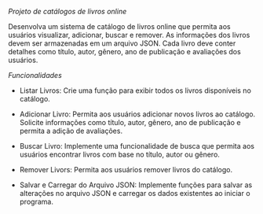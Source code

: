 *Projeto de catálogos de livros online*

Desenvolva um sistema de catálogo de livros online que permita
aos usuários visualizar, adicionar, buscar e remover. As
informações dos livros devem ser armazenadas em um arquivo
JSON. Cada livro deve conter detalhes como título, autor, gênero,
ano de publicação e avaliações dos usuários.

*Funcionalidades*
- Listar Livros: Crie uma função para exibir todos os livros disponíveis no catálogo.

- Adicionar Livro: Permita aos usuários adicionar novos livros ao catálogo. 
  Solicite informações como título, autor, gênero, ano de publicação e permita a adição de avaliações.

- Buscar Livro: Implemente uma funcionalidade de busca que permita aos usuários encontrar livros
  com base no título, autor ou gênero.

- Remover Livors: Permita aos usuários remover livros do catálogo.

- Salvar e Carregar do Arquivo JSON: Implemente funções para salvar as alterações no arquivo JSON e
  carregar os dados existentes ao iniciar o programa.








